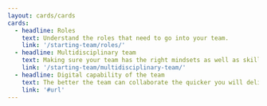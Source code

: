 ```yaml
---
layout: cards/cards
cards:
  - headline: Roles
    text: Understand the roles that need to go into your team.
    link: '/starting-team/roles/'
  - headline: Multidisciplinary team
    text: Making sure your team has the right mindsets as well as skills.
    link: '/starting-team/multidisciplinary-team/'
  - headline: Digital capability of the team
    text: The better the team can collaborate the quicker you will deliver the right thing.
    link: '#url'
---
```

